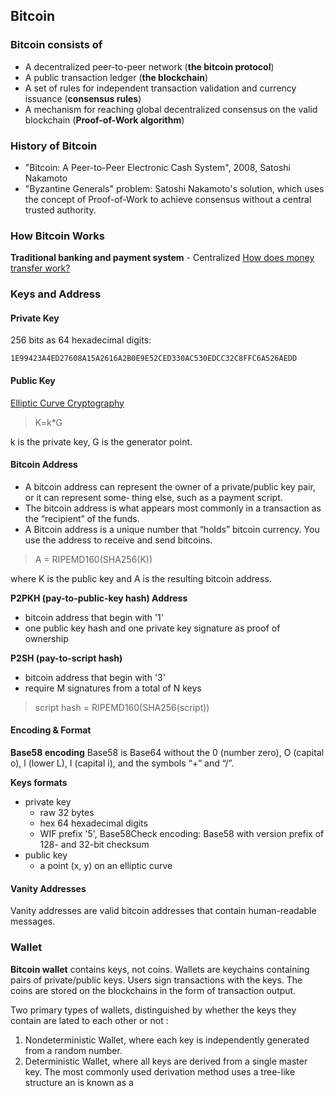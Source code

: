 ## Bitcoin

### Bitcoin consists of
 - A decentralized peer-to-peer network (**the bitcoin protocol**)
 - A public transaction ledger (**the blockchain**)
 - A set of rules for independent transaction validation and currency issuance (**consensus rules**)
 - A mechanism for reaching global decentralized consensus on the valid blockchain (**Proof-of-Work algorithm**)

### History of Bitcoin
 - "Bitcoin: A Peer-to-Peer Electronic Cash System", 2008, Satoshi Nakamoto
 - "Byzantine Generals" problem: Satoshi Nakamoto's solution, which uses the concept of Proof-of-Work to achieve consensus without a central trusted authority.

### How Bitcoin Works

**Traditional banking and payment system** - Centralized
[How does money transfer work?](https://www.quora.com/How-does-money-transfer-between-banks-and-different-countries-work)

### Keys and Address

#### Private Key
256 bits as 64 hexadecimal digits:

    1E99423A4ED27608A15A2616A2B0E9E52CED330AC530EDCC32C8FFC6A526AEDD

#### Public Key

[Elliptic Curve Cryptography](https://www.wolframalpha.com/input/?i=Elliptic%20Curve)

> K=k*G

k is the private key, G is the generator point.

#### Bitcoin Address
 - A bitcoin address can represent the owner of a private/public key pair, or it can represent some‐ thing else, such as a payment script. 
 - The bitcoin address is what appears most commonly in a transaction as the “recipient” of the funds.
 - A Bitcoin address is a unique number that “holds” bitcoin currency. You use the address to receive and send bitcoins.

> A = RIPEMD160(SHA256(K))  

where K is the public key and A is the resulting bitcoin address.

**P2PKH (pay-to-public-key hash) Address**
 - bitcoin address that begin with '1'
 - one public key hash and one private key signature as proof of ownership

**P2SH (pay-to-script hash)**
 - bitcoin address that begin with '3'
 - require M signatures from a total of N keys
> script hash = RIPEMD160(SHA256(script))

#### Encoding & Format

**Base58 encoding**
Base58 is Base64 without the 0 (number zero), O (capital o), l (lower L), I (capital i), and the symbols “+” and “/”.

**Keys formats**
 - private key
	 - raw 32 bytes
	 - hex 64 hexadecimal digits
	 - WIF prefix '5', Base58Check encoding: Base58 with version prefix of 128- and 32-bit checksum
 - public key
	 - a point (x, y) on an elliptic curve 

#### Vanity Addresses
Vanity addresses are valid bitcoin addresses that contain human-readable messages.

### Wallet

**Bitcoin wallet** contains keys, not coins. Wallets are keychains containing pairs of private/public keys. Users sign transactions with the keys. The coins are stored on the blockchains in the form of transaction output.

Two primary types of wallets, distinguished by whether the keys they contain are lated to each other or not : 
 1. Nondeterministic Wallet, where each key is independently generated from a random number.
2. Deterministic Wallet, where all keys are derived from a single master key. The most commonly used derivation method uses a tree-like structure an is known as a
 

<!--stackedit_data:
eyJoaXN0b3J5IjpbMjUxOTAyMjY1LC0xMDQ3MjMzODE1LDEyND
Q5MDc0ODIsLTEzODExMzc3MDIsLTMwNTM3ODQ1MiwtNTIyODIy
MDc2LDE0MzI2NzY5MDcsMTQ3MDMxNjQ1MiwtMTU0MjczODY2NC
wtMTE2NDUwMzc5MywtMTM0MDExOTQzLC0yMTI1MTUzMjQ5LC0x
ODE0MzY0NTI3XX0=
-->